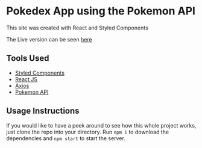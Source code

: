 # Pokedex App using the Pokemon API 

This site was created with React and Styled Components

The Live version can be seen [here](https://merichard123.github.io/pokemon-app/)

## Tools Used 

- [Styled Components](https://styled-components.com/)
- [React JS](https://reactjs.org)
- [Axios](https://github.com/axios/axios)
- [Pokemon API](https://pokeapi.co/)

## Usage Instructions

If you would like to have a peek around to see how this whole project works,
just clone the repo into your directory.
Run `npm i` to download the dependencies and `npm start` to start the server.
